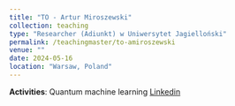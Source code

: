 ```yaml
---
title: "TO - Artur Miroszewski"
collection: teaching
type: "Researcher (Adiunkt) w Uniwersytet Jagielloński"
permalink: /teachingmaster/to-amiroszewski
venue: ""
date: 2024-05-16
location: "Warsaw, Poland"
---
```


**Activities**: Quantum machine learning
[Linkedin](https://www.linkedin.com/in/artur-miroszewski-926409214/)
